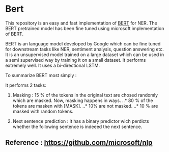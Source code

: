 # Bert

This repository is an easy and fast implementation of [BERT](https://arxiv.org/pdf/1810.04805.pdf) for NER.
The BERT pretrained model has been fine tuned using microsoft
implementation of BERT.

BERT is an language model developed by Google which can be fine tuned for
downstream tasks like NER, sentiment analysis, question answering etc.
It is an unsupervised model trained on a large dataset which can be used in a
semi supervised way by training it on a small dataset. It performs extremely well.
It uses a bi-directional LSTM.

To summarize BERT most simply :

It performs 2 tasks:
1. Masking : 15 % of the tokens in the original text are chosed randomly 
which are masked. Now, masking happens in ways.
..* 80 % of the tokens are masken with [MASK].
..* 10% are not masked.
..* 10 % are masked with random tokens.

2. Next sentence prediction : It has a binary predictor wich perdicts whether
the following sentence is indeeed the next sentence.



## Reference : https://github.com/microsoft/nlp
